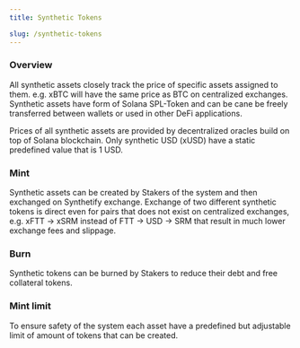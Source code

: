 ```yaml
---
title: Synthetic Tokens

slug: /synthetic-tokens
---
```


### Overview

All synthetic assets closely track the price of specific assets assigned to them. e.g. xBTC will have the same price as BTC on centralized exchanges. Synthetic assets have form of Solana SPL-Token and can be cane be freely transferred between wallets or used in other DeFi applications.

Prices of all synthetic assets are provided by decentralized oracles build on top of Solana blockchain. Only  synthetic USD (xUSD) have a static predefined value that is 1 USD.

### Mint

Synthetic assets can be created by Stakers of the system and then exchanged on Synthetify exchange. Exchange of two different synthetic tokens is direct even for pairs that does not exist on centralized exchanges, e.g. xFTT -> xSRM instead of FTT -> USD -> SRM that result in much lower exchange fees and slippage.

### Burn

Synthetic tokens can be burned by Stakers to reduce their debt and free collateral tokens.

### Mint limit

To ensure safety of the system each asset have a predefined but adjustable limit of amount of tokens that can be created.
